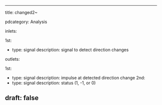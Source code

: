--- 


title: changed2~

pdcategory: Analysis

inlets:

  1st:
  - type: signal
    description: signal to detect direction changes

outlets:

  1st:
  - type: signal
    description: impulse at detected direction change
  2nd:
  - type: signal
    description: status (1, -1, or 0)







draft: false
---